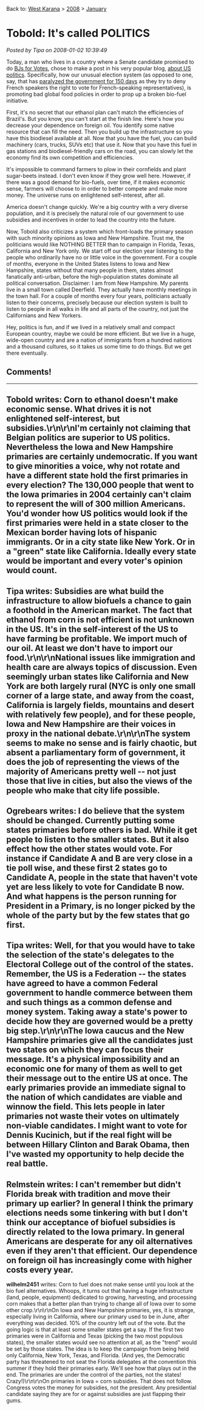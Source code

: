 Back to: [West Karana](/posts/westkarana.md) > [2008](/posts/2008/westkarana.md) > [January](./westkarana.md)
# Tobold: It's called POLITICS

*Posted by Tipa on 2008-01-02 10:39:49*

Today, a man who lives in a country where a Senate candidate promised to do [BJs for Votes](http://chill888.newsvine.com/_news/2007/05/11/713764-belgium-politics-i-will-give-you-40000-blowjobs), chose to make a post in his very popular blog, [about US politics](http://tobolds.blogspot.com/2008/01/iowa-primaries-and-global-food-prices.html). Specifically, how our unusual election system (as opposed to one, say, that has [paralyzed the government for 150 days](http://www.economist.com/displaystory.cfm?story_id=10110979) as they try to deny French speakers the right to vote for French-speaking representatives), is promoting bad global food policies in order to prop up a broken bio-fuel initiative.

First, it's no secret that our ethanol plan can't match the efficiencies of Brazil's. But you know, you can't start at the finish line. Here's how you decrease your dependence on foreign oil. You identify some native resource that can fill the need. Then you build up the infrastructure so you have this biodiesel available at all. Now that you have the fuel, you can build machinery (cars, trucks, SUVs etc) that use it. Now that you have this fuel in gas stations and biodiesel-friendly cars on the road, you can slowly let the economy find its own competition and efficiencies.

It's impossible to command farmers to plow in their cornfields and plant sugar-beets instead. I don't even know if they grow well here. However, if there was a good demand for bio-fuels, over time, if it makes economic sense, farmers will choose to in order to better compete and make more money. The universe runs on enlightened self-interest, after all.

America doesn't change quickly. We're a big country with a very diverse population, and it is precisely the natural role of our government to use subsidies and incentives in order to lead the country into the future.

Now, Tobold also criticizes a system which front-loads the primary season with such minority opinions as Iowa and New Hampshire. Trust me, the politicians would like NOTHING BETTER than to campaign in Florida, Texas, California and New York only. We start off our election year listening to the people who ordinarily have no or little voice in the government. For a couple of months, everyone in the United States listens to Iowa and New Hampshire, states without that many people in them, states almost fanatically anti-urban, before the high-population states dominate all political conversation. Disclaimer: I am from New Hampshire. My parents live in a small town called Deerfield. They actually have monthly meetings in the town hall. For a couple of months every four years, politicians actually listen to their concerns, precisely because our election system is built to listen to people in all walks in life and all parts of the country, not just the Californians and New Yorkers.

Hey, politics is fun, and if we lived in a relatively small and compact European country, maybe we could be more efficient. But we live in a huge, wide-open country and are a nation of immigrants from a hundred nations and a thousand cultures, so it takes us some time to do things. But we get there eventually.

## Comments!
---
**Tobold** writes: Corn to ethanol doesn't make economic sense. What drives it is not enlightened self-interest, but subsidies.\r\n\r\nI'm certainly not claiming that Belgian politics are superior to US politics. Nevertheless the Iowa and New Hampshire primaries are certainly undemocratic. If you want to give minorities a voice, why not rotate and have a different state hold the first primaries in every election? The 130,000 people that went to the Iowa primaries in 2004 certainly can't claim to represent the will of 300 million Americans. You'd wonder how US politics would look if the first primaries were held in a state closer to the Mexican border having lots of hispanic immigrants. Or in a city state like New York. Or in a "green" state like California. Ideally every state would be important and every voter's opinion would count.
---
**Tipa** writes: Subsidies are what build the infrastructure to allow biofuels a chance to gain a foothold in the American market. The fact that ethanol from corn is not efficient is not unknown in the US. It's in the self-interest of the US to have farming be profitable. We import much of our oil. At least we don't have to import our food.\r\n\r\nNational issues like immigration and health care are always topics of discussion. Even seemingly urban states like California and New York are both largely rural (NYC is only one small corner of a large state, and away from the coast, California is largely fields, mountains and desert with relatively few people), and for these people, Iowa and New Hampshire are their voices in proxy in the national debate.\r\n\r\nThe system seems to make no sense and is fairly chaotic, but absent a parliamentary form of government, it does the job of representing the views of the majority of Americans pretty well -- not just those that live in cities, but also the views of the people who make that city life possible.
---
**Ogrebears** writes: I do believe that the system should be changed. Currently putting some states primaries before others is bad. While it get   people to listen to the smaller states. But it also effect how the other states would vote. For instance if Candidate A and B are very close in a tie poll wise, and these first 2 states go to Candidate A, people in the state that haven't vote yet are less likely to vote for Candidate B now. And what happens is the person running for President in a Primary, is no longer picked by the whole of the party but by the few states that go first.
---
**Tipa** writes: Well, for that you would have to take the selection of the state's delegates to the Electoral College out of the control of the states. Remember, the US is a Federation -- the states have agreed to have a common Federal government to handle commerce between them and such things as a common defense and money system. Taking away a state's power to decide how they are governed would be a pretty big step.\r\n\r\nThe Iowa caucus and the New Hampshire primaries give all the candidates just two states on which they can focus their message. It's a physical impossibility and an economic one for many of them as well to get their message out to the entire US at once. The early primaries provide an immediate signal to the nation of which candidates are viable and winnow the field. This lets people in later primaries not waste their votes on ultimately non-viable candidates. I might want to vote for Dennis Kucinich, but if the real fight will be between Hillary Clinton and Barak Obama, then I've wasted my opportunity to help decide the real battle.
---
**Relmstein** writes: I can't remember but didn't Florida break with tradition and move their primary up earlier?  In general I think the primary elections needs some tinkering with but I don't think our acceptance of biofuel subsidies is directly related to the Iowa primary.  In general Americans are desperate for any oil alternatives even if they aren't that efficient.  Our dependence on foreign oil has increasingly come with higher costs every year.
---
**wilhelm2451** writes: Corn to fuel does not make sense until you look at the bio fuel alternatives.  Whoops, it turns out that having a huge infrastructure (land, people, equipment) dedicated to growing, harvesting, and processing corn makes that a better plan than trying to change all of Iowa over to some other crop.\r\n\r\nOn Iowa and New Hampshire primaries, yes, it is strange, especially living in California, where our primary used to be in June, after everything was decided.  10% of the country left out of the vote.  But the going logic is that at least some smaller states get a say.  If the first two primaries were in California and Texas (picking the two most populous states), the smaller states would see no attention at all, as the "trend" would be set by those states.  The idea is to keep the campaign from being held only California, New York, Texas, and Florida. (And yes, the Democratic party has threatened to not seat the Florida delegates at the convention this summer if they hold their primaries early.  We'll see how that plays out in the end.  The primaries are under the control of the parties, not the states! Crazy!)\r\n\r\nOn primaries in Iowa = corn subsidies.  That does not follow.  Congress votes the money for subsidies, not the president.  Any presidential candidate saying they are for or against subsidies are just flapping their gums.
